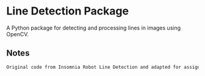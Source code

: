 # Line Detection Package

A Python package for detecting and processing lines in images using OpenCV.

## Notes
```bash
Original code from Insomnia Robot Line Detection and adapted for assignment
